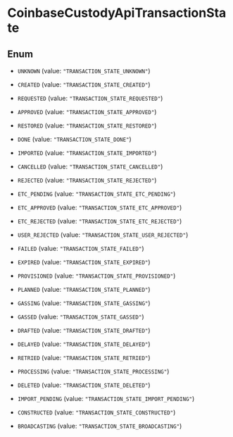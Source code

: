 
# CoinbaseCustodyApiTransactionState

## Enum


* `UNKNOWN` (value: `"TRANSACTION_STATE_UNKNOWN"`)

* `CREATED` (value: `"TRANSACTION_STATE_CREATED"`)

* `REQUESTED` (value: `"TRANSACTION_STATE_REQUESTED"`)

* `APPROVED` (value: `"TRANSACTION_STATE_APPROVED"`)

* `RESTORED` (value: `"TRANSACTION_STATE_RESTORED"`)

* `DONE` (value: `"TRANSACTION_STATE_DONE"`)

* `IMPORTED` (value: `"TRANSACTION_STATE_IMPORTED"`)

* `CANCELLED` (value: `"TRANSACTION_STATE_CANCELLED"`)

* `REJECTED` (value: `"TRANSACTION_STATE_REJECTED"`)

* `ETC_PENDING` (value: `"TRANSACTION_STATE_ETC_PENDING"`)

* `ETC_APPROVED` (value: `"TRANSACTION_STATE_ETC_APPROVED"`)

* `ETC_REJECTED` (value: `"TRANSACTION_STATE_ETC_REJECTED"`)

* `USER_REJECTED` (value: `"TRANSACTION_STATE_USER_REJECTED"`)

* `FAILED` (value: `"TRANSACTION_STATE_FAILED"`)

* `EXPIRED` (value: `"TRANSACTION_STATE_EXPIRED"`)

* `PROVISIONED` (value: `"TRANSACTION_STATE_PROVISIONED"`)

* `PLANNED` (value: `"TRANSACTION_STATE_PLANNED"`)

* `GASSING` (value: `"TRANSACTION_STATE_GASSING"`)

* `GASSED` (value: `"TRANSACTION_STATE_GASSED"`)

* `DRAFTED` (value: `"TRANSACTION_STATE_DRAFTED"`)

* `DELAYED` (value: `"TRANSACTION_STATE_DELAYED"`)

* `RETRIED` (value: `"TRANSACTION_STATE_RETRIED"`)

* `PROCESSING` (value: `"TRANSACTION_STATE_PROCESSING"`)

* `DELETED` (value: `"TRANSACTION_STATE_DELETED"`)

* `IMPORT_PENDING` (value: `"TRANSACTION_STATE_IMPORT_PENDING"`)

* `CONSTRUCTED` (value: `"TRANSACTION_STATE_CONSTRUCTED"`)

* `BROADCASTING` (value: `"TRANSACTION_STATE_BROADCASTING"`)



